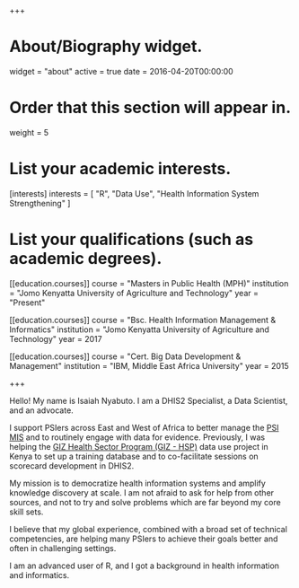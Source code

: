+++
# About/Biography widget.
widget = "about"
active = true
date = 2016-04-20T00:00:00

# Order that this section will appear in.
weight = 5

# List your academic interests.
[interests]
  interests = [
    "R",
    "Data Use",
    "Health Information System Strengthening"
  ]

# List your qualifications (such as academic degrees).
[[education.courses]]
  course = "Masters in Public Health (MPH)"
  institution = "Jomo Kenyatta University of Agriculture and Technology"
  year = "Present"

[[education.courses]]
  course = "Bsc. Health Information Management & Informatics"
  institution = "Jomo Kenyatta University of Agriculture and Technology"
  year = 2017

[[education.courses]]
  course = "Cert. Big Data Development & Management"
  institution = "IBM, Middle East Africa University"
  year = 2015
 
+++


Hello! My name is Isaiah Nyabuto. I am a DHIS2 Specialist, a Data Scientist, and an advocate. 

I support PSIers across East and West of Africa to better manage the [PSI MIS](https://mis.psi.org/?lang=en) and to routinely engage with data for evidence. Previously, I was helping the [GIZ Health Sector Program (GIZ - HSP)](https://www.giz.de/en/worldwide/317.html) data use project in Kenya to set up a training database and to co-facilitate sessions on scorecard development in DHIS2. 

My mission is to democratize health information systems and amplify knowledge discovery at scale. I am not afraid to ask for help from other sources, and not to try and solve problems which are far beyond my core skill sets. 

I believe that my global experience, combined with a broad set of technical competencies, are helping many PSIers to achieve their goals better and often in challenging settings. 

I am an advanced user of R, and I got a background in health information and informatics.


